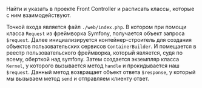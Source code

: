 Найти и указать в проекте Front Controller и расписать классы, которые с ним взаимодействуют.

Точкой входа является файл `./web/index.php`. В котором при помощи класса `Request` из фреймворка Symfony, получается объект запроса `$request`. Далее инициализируется контейнер-строитель для создания объектов пользовательских сервисов `ContainerBuilder`. И помещается в реестр пользовательского фреймворка, который является, судя по всему, оберткой над symfony. Затем создается экземпляр класса `Kernel`, у которого вызывается метод `handle` и прокидывается наш `$request`. Данный метод возвращает объект ответа `$response`, у который мы вызываем метод `send` и отправляем клиенту ответ.
